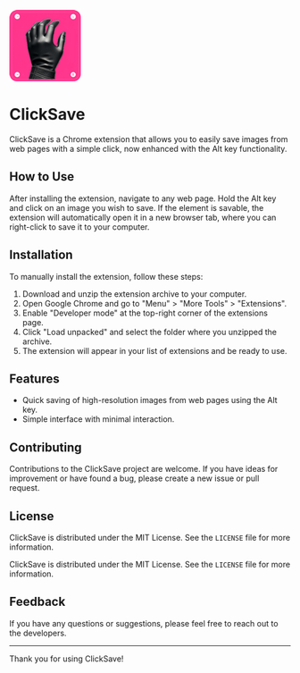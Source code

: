 ![ClickSave Icon](icon128.png)
# ClickSave

ClickSave is a Chrome extension that allows you to easily save images from web pages with a simple click, now enhanced with the Alt key functionality.

## How to Use

After installing the extension, navigate to any web page. Hold the Alt key and click on an image you wish to save. If the element is savable, the extension will automatically open it in a new browser tab, where you can right-click to save it to your computer.

## Installation

To manually install the extension, follow these steps:

1. Download and unzip the extension archive to your computer.
2. Open Google Chrome and go to "Menu" > "More Tools" > "Extensions".
3. Enable "Developer mode" at the top-right corner of the extensions page.
4. Click "Load unpacked" and select the folder where you unzipped the archive.
5. The extension will appear in your list of extensions and be ready to use.

## Features

- Quick saving of high-resolution images from web pages using the Alt key.
- Simple interface with minimal interaction.

## Contributing

Contributions to the ClickSave project are welcome. If you have ideas for improvement or have found a bug, please create a new issue or pull request.

## License

ClickSave is distributed under the MIT License. See the `LICENSE` file for more information.


ClickSave is distributed under the MIT License. See the `LICENSE` file for more information.

## Feedback

If you have any questions or suggestions, please feel free to reach out to the developers.

---

Thank you for using ClickSave!
